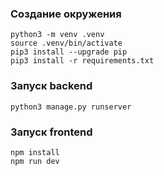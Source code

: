 






### Создание окружения

    python3 -m venv .venv
    source .venv/bin/activate
    pip3 install --upgrade pip
    pip3 install -r requirements.txt

### Запуск backend
    python3 manage.py runserver


### Запуск frontend
    npm install
    npm run dev









